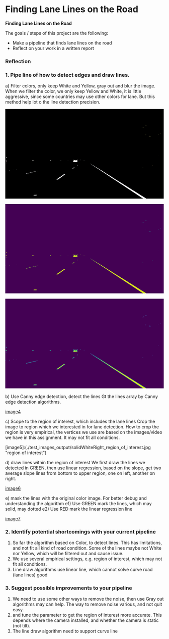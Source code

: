 # **Finding Lane Lines on the Road** 



**Finding Lane Lines on the Road**

The goals / steps of this project are the following:
* Make a pipeline that finds lane lines on the road
* Reflect on your work in a written report


### Reflection

### 1. Pipe line of how to detect edges and draw lines. 
a) Filter colors, only keep White and Yellow, gray out and blur the image. 
When we filter the color, we only keep Yellow and White, it is little aggressive, 
since some countries may use other colors for lane. But this method help lot o the line 
detection precision. 

![image1](./test_images_output/solidWhiteRight_white_yellow.jpg "white_yellow")

![image2](./test_images_output/solidWhiteRight_gray.jpg "gray")

![image3](./test_images_output/solidWhiteRight_blur_gray.jpg "blur gray")


b) Use Canny edge detection, detect the lines
Gt the lines array by Canny edge detection algorithms.

[image4](./test_images_output/solidWhiteRight_edges.jpg "Canny edges")

c) Scope to the region of interest, which includes the lane lines
Crop the image to region which we interested in for lane detection. How to crop the region is very empirical, the vertices we use are 
based on the images/video we have in this assignment. It may not fit all conditions.

[image5]:(./test_images_output/solidWhiteRight_region_of_interest.jpg "region of interest")


d) draw lines within the region of interest
We first draw the lines we detected in GREEN, then use linear regression, based on the slope, get two average 
slope lines from bottom to upper region, one on left, another on right. 

[image6](./test_images_output/solidWhiteRight_lines.jpg "lines")


e) mask the lines with the original color image. For better debug and understanding the algorithm
    e1) Use GREEN mark the lines, which may solid, may dotted
    e2) Use RED mark the linear regression line
    
[image7](./test_images_output/solidWhiteRight_color_lines.jpg "color lines")



### 2. Identify potential shortcomings with your current pipeline

1. So far the algorithm based on Color, to detect lines. This has limitations, and not fit all kind of road condition. 
Some of the lines maybe not White nor Yellow, which will be filtered out and cause issue.
2. We use several empirical settings, e.g. region of interest, which may not fit all conditions.
3. Line draw algorithms use linear line, which cannot solve curve road (lane lines) good


### 3. Suggest possible improvements to your pipeline

1. We need to use some other ways to remove the noise, then use Gray out algorithms may can help. The way to remove noise various, and not quit easy. 
2. and tune the parameter to get the region of interest more accurate. This depends where the camera installed, and whether the camera is static (not tilt).
3. The line draw algorithm need to support curve line

